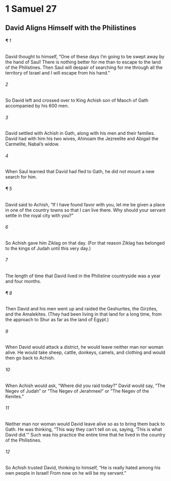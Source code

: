 # 1 Samuel 27
## David Aligns Himself with the Philistines
###### ¶ 1
David thought to himself, “One of these days I’m going to be swept away by the hand of Saul! There is nothing better for me than to escape to the land of the Philistines. Then Saul will despair of searching for me through all the territory of Israel and I will escape from his hand.”
###### 2
So David left and crossed over to King Achish son of Maoch of Gath accompanied by his 600 men.
###### 3
David settled with Achish in Gath, along with his men and their families. David had with him his two wives, Ahinoam the Jezreelite and Abigail the Carmelite, Nabal’s widow.
###### 4
When Saul learned that David had fled to Gath, he did not mount a new search for him.
###### ¶ 5
David said to Achish, “If I have found favor with you, let me be given a place in one of the country towns so that I can live there. Why should your servant settle in the royal city with you?”
###### 6
So Achish gave him Ziklag on that day. (For that reason Ziklag has belonged to the kings of Judah until this very day.)
###### 7
The length of time that David lived in the Philistine countryside was a year and four months.
###### ¶ 8
Then David and his men went up and raided the Geshurites, the Girzites, and the Amalekites. (They had been living in that land for a long time, from the approach to Shur as far as the land of Egypt.)
###### 9
When David would attack a district, he would leave neither man nor woman alive. He would take sheep, cattle, donkeys, camels, and clothing and would then go back to Achish.
###### 10
When Achish would ask, “Where did you raid today?” David would say, “The Negev of Judah” or “The Negev of Jerahmeel” or “The Negev of the Kenites.”
###### 11
Neither man nor woman would David leave alive so as to bring them back to Gath. He was thinking, “This way they can’t tell on us, saying, ‘This is what David did.’” Such was his practice the entire time that he lived in the country of the Philistines.
###### 12
So Achish trusted David, thinking to himself, “He is really hated among his own people in Israel! From now on he will be my servant.”
